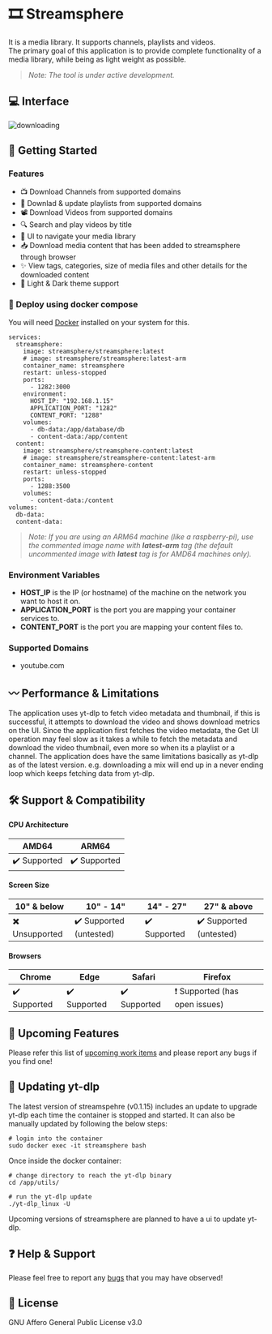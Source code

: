 # :film_strip: Streamsphere

It is a media library. It supports channels, playlists and videos. <br />
The primary goal of this application is to provide complete functionality of a media library, while being as light weight as possible.
> *Note: The tool is under active development.*

## :computer: Interface
![downloading](https://github.com/user-attachments/assets/8c9654aa-6231-4bde-b144-c79d9b233592)

## :rocket: Getting Started

### Features
- 📺 Download Channels from supported domains
- 📼 Downlad & update playlists from supported domains
- 📽️ Download Videos from supported domains
- 🔍 Search and play videos by title
- 👾 UI to navigate your media library
- 📥 Download media content that has been added to streamsphere through browser
- ✨ View tags, categories, size of media files and other details for the downloaded content
- 🎴 Light & Dark theme support

### :whale: Deploy using docker compose 
You will need [Docker](https://docs.docker.com/get-docker/) installed on your system for this.

```
services:
  streamsphere:
    image: streamsphere/streamsphere:latest
    # image: streamsphere/streamsphere:latest-arm
    container_name: streamsphere
    restart: unless-stopped
    ports:
      - 1282:3000
    environment:
      HOST_IP: "192.168.1.15"
      APPLICATION_PORT: "1282"
      CONTENT_PORT: "1288"
    volumes:
      - db-data:/app/database/db
      - content-data:/app/content
  content:
    image: streamsphere/streamsphere-content:latest
    # image: streamsphere/streamsphere-content:latest-arm
    container_name: streamsphere-content
    restart: unless-stopped
    ports:
      - 1288:3500
    volumes:
      - content-data:/content
volumes:
  db-data:
  content-data:
```
> *Note: If you are using an ARM64 machine (like a raspberry-pi), use the commented image name with **latest-arm** tag (the default uncommented image with **latest** tag is for AMD64 machines only).*

### Environment Variables

- **HOST_IP** is the IP (or hostname) of the machine on the network you want to host it on.
- **APPLICATION_PORT** is the port you are mapping your container services to.
- **CONTENT_PORT** is the port you are mapping your content files to.

### Supported Domains
-  youtube.com

## 〰️ Performance & Limitations
The application uses yt-dlp to fetch video metadata and thumbnail, if this is successful, it attempts to download the video and shows download metrics on the UI. Since the application first fetches the video metadata, the Get UI operation may feel slow as it takes a while to fetch the metadata and download the video thumbnail, even more so when its a playlist or a channel. The application does have the same limitations basically as yt-dlp as of the latest version. e.g. downloading a mix will end up in a never ending loop which keeps fetching data from yt-dlp.

## :hammer_and_wrench: Support & Compatibility

#### CPU Architecture
| AMD64 | ARM64 |
| ------------- | ------------- |
| ✔️ Supported | ✔️ Supported |

#### Screen Size
| 10" & below | 10" - 14" | 14" - 27" | 27" & above |
| ------------- | ------------- | ------------- | ------------- |
| ✖️ Unsupported | ✔️ Supported (untested) | ✔️ Supported | ✔️ Supported (untested) |

#### Browsers
| Chrome | Edge | Safari | Firefox |
| ------------- | ------------- | ------------- | ------------- |
|  ✔️ Supported | ✔️ Supported | ✔️ Supported | ❗ Supported (has open issues) |

## 🌟 Upcoming Features
Please refer this list of [upcoming work items](https://github.com/users/rs-anantmishra/projects/5) and please report any bugs if you find one!

## 🔼 Updating yt-dlp
The latest version of streamspehre (v0.1.15) includes an update to upgrade yt-dlp each time the container is stopped and started.
It can also be manually updated by following the below steps:
```
# login into the container
sudo docker exec -it streamsphere bash
```
Once inside the docker container:
```
# change directory to reach the yt-dlp binary
cd /app/utils/

# run the yt-dlp update
./yt-dlp_linux -U
```

Upcoming versions of streamsphere are planned to have a ui to update yt-dlp.

## ❓ Help & Support
Please feel free to report any [bugs](https://github.com/users/rs-anantmishra/projects/5) that you may have observed!

## 📝 License
GNU Affero General Public License v3.0
